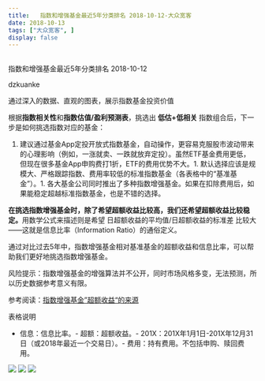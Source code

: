 ```yaml
---
title:   指数和增强基金最近5年分类排名 2018-10-12-大众宽客
date: 2018-10-13
tags: ["大众宽客", ]
display: false
---
```



## 



指数和增强基金最近5年分类排名 2018-10-12




dzkuanke




通过深入的数据、直观的图表，展示指数基金投资价值


根据**指数相关性**和**指数估值/盈利预测表**，挑选出&nbsp;**低估+低相关**&nbsp;指数组合后，下一步是如何挑选指数对应的基金：


1. 建议通过基金App定投开放式指数基金，自动操作，更容易克服股市波动带来的心理影响（例如，一涨就卖、一跌就放弃定投）。虽然ETF基金费用更低，但现在很多基金App申购费打1折，ETF的费用优势不大。1. 默认选择应该是规模大、严格跟踪指数、费用率较低的标准指数基金（各表格中的“基准基金”）。1. 各大基金公司同时推出了多种指数增强基金。如果在扣除费用后，如果能稳定超越标准指数基金，也是不错的选择。


**在挑选指数增强基金时**<h-char unicode="ff0c" class="">**，**</h-char>**除了希望超额收益比较高**<h-char unicode="ff0c" class=""><h-inner>**，**</h-inner></h-char>**我们还希望超额收益比较稳定**<h-char unicode="3002" class="">**。**</h-char>用数学公式来描述则是希望&nbsp;日超额收益的平均值/日超额收益的标准差&nbsp;比较大<h-char unicode="2014" class="">——</h-char>这就是信息比率<h-char unicode="ff08" class="">（</h-char>Information Ratio<h-char unicode="ff09" class="">）</h-char>的通俗定义<h-char unicode="3002" class="">。</h-char>

<h-char unicode="3002" class=""></h-char>

通过对比过去5年中，指数增强基金相对基准基金的超额收益和信息比率<h-char unicode="ff0c" class="">，</h-char>可以帮助我们更好地挑选指数增强基金。



风险提示：指数增强基金的增强算法并不公开，同时市场风格多变，无法预测，所以历史数据参考意义有限。



参考阅读：[指数增强基金”超额收益“的来源](http://mp.weixin.qq.com/s?__biz=MzAwMTc1MDcwNw==&amp;mid=2648272968&amp;idx=1&amp;sn=598917da4403d77210aa3b1a460658e4&amp;chksm=82f93394b58eba82c9a7cb228c22c656fe88c5203ff149473f9edd2d4127e44df65f5bdb146b&amp;scene=21#wechat_redirect)



表格说明
- 信息：信息比率。- 超额：超额收益。- 201X：201X年1月1日-201X年12月31日（或2018年最近一个交易日）。- 费用：持有费用。不包括申购、赎回费用。


<img class="" data-copyright="0" data-ratio="1.149384885764499" data-s="300,640" src="https://mmbiz.qpic.cn/mmbiz_png/PKw3FQPmhIj3BibxlXGq4aiaTPnCeTzxGfib7zuJSrxQzUN06e2X5ndEqiaRS0w4Tic09cnaZzfrgI5et8S4USSwN3g/640?wx_fmt=png" data-type="png" data-w="1138" style=""/>

<img class="" data-copyright="0" data-ratio="1.2059859154929577" data-s="300,640" src="https://mmbiz.qpic.cn/mmbiz_png/PKw3FQPmhIj3BibxlXGq4aiaTPnCeTzxGfKg9EZ5BLWMkQ4m6DRcMfGT8miaOT5KmCPzw7lf1z4nPLRibibKmxWWBAg/640?wx_fmt=png" data-type="png" data-w="1136" style=""/>

<img class="" data-copyright="0" data-ratio="1.1805309734513274" data-s="300,640" src="https://mmbiz.qpic.cn/mmbiz_png/PKw3FQPmhIj3BibxlXGq4aiaTPnCeTzxGf53xSVVF7ibF38I1qVYajsCEwFN5lQSWSqfnM35xKbq3jMxAJmw701hg/640?wx_fmt=png" data-type="png" data-w="1130" style=""/>